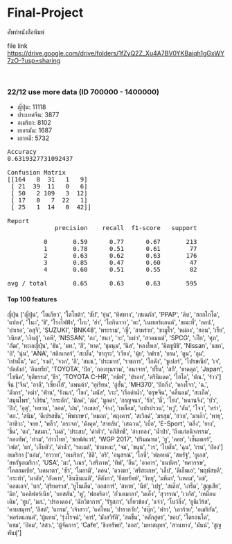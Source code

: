 # Final-Project
ศัพท์หนังสือพิมพ์

file link
https://drive.google.com/drive/folders/1fZyQ2Z_Xu4A7BV0YKBaiqh1gGxWY7zO-?usp=sharing

<br>
<h3> 22/12 use more data (ID 700000 - 1400000) </h3>
  <ul>
    <li>ญี่ปุ่น: 11118
    <li>ประเทศจีน: 3877
    <li>อเมริกา: 8102
    <li>เยอรมัน: 1687
    <li>เกาหลี: 5732
  </ul>

<pre>
Accuracy
0.6319327731092437

Confusion Matrix
[[164   8  31   1   9]
 [ 21  39  11   0   6]
 [ 50   2 109   3  12]
 [ 17   0   7  22   1]
 [ 25   1  14   0  42]]

Report
             precision    recall  f1-score   support

          0       0.59      0.77      0.67       213
          1       0.78      0.51      0.61        77
          2       0.63      0.62      0.63       176
          3       0.85      0.47      0.60        47
          4       0.60      0.51      0.55        82

avg / total       0.65      0.63      0.63       595
</pre>

<h4> Top 100 features </h4>
ญี่ปุ่น
<par>
  ['ญี่ปุ่น', 'โตเกียว', 'โตโยต้า', 'ซัป', 'ยุ่น', 'ทิศทาง', 'เซเนกัล', 'PPAP', 'ดิบ', 'ฮอกไกโด', 'แปลง', 'โนะ', 'ชิ', 'โรงไฟฟ้า', 'โกะ', 'ฮ่า', 'โอกินาวา', 'ตะ', 'เนเธอร์แลนด์', 'ขณะที่', 'อลป.', 'บำเรอ', 'อสุจิ', 'SUZUKI', 'BNK48', 'พระราม', 'ญี่', 'สาหร่าย', 'ซามูไร', 'หม่อง', 'ฮอน', 'เร็ย', 'เนียส', 'เงินกู้', 'เอพี', 'NISSAN', 'กะ', 'ชนา', 'วะ', 'แผ่ว', 'สวดมนต์', 'SPCG', 'เป็ก', 'ศุภ', 'ภัฒ', 'ทะเลญี่ปุ่น', 'ธัน', 'มท.', 'สึ', 'หาด', 'ชุมนุม', 'นิส', 'หลงใหล', 'มิตซูบิชิ', 'Nissan', 'แขก', 'บิ', 'นุ่น', 'ANA', 'สติกเกอร์', 'สะบั้น', 'ซากุระ', 'เวียง', 'มุ้ย', 'เฟรซ', 'บาน', 'ตูน', 'ลุม', 'เท่านั้น', 'ดะ', 'รงค์', 'จวก', 'กิ', 'สนช.', 'ประมาท', 'ราชการ', 'โกดัง', 'ซูเปอร์', 'ไปรษณีย์', 'เจ', 'บัลลังก์', 'อินทรีย์', 'TOYOTA', 'ปิก', 'กองทุนรวม', 'อนาจาร', 'ปริ๊น', 'สกี', 'ขาดดุล', 'Japan', 'โซนิค', 'ยุติธรรม', 'ธีร', 'TOYOTA C-HR', 'ทมิฬ', 'ปรอท', 'ตรินิแดด', 'ไฮโล', 'ปณ.', 'ร้าว']
</par>
จีน
<par>
  ['จีน', 'อาลี', 'เซี่ยงไฮ้', 'แพนด้า', 'ทุเรียน', 'อู่ฮั่น', 'MH370', 'ปักกิ่ง', 'หางโจว', 'ฉ.', 'มังกร', 'หม่า', 'ฟ่าน', 'รังนก', 'โขง', 'มนัส', 'เระ', 'เรือดำน้ำ', 'ตรุษจีน', 'คลื่นลม', 'สะเก็ด', 'สมุนไพร', 'เอิร์น', 'กระอัก', 'มิลค์', 'ล่ม', 'มูลค่า', 'กาญจนา', 'รัล', 'ตี๋', 'โย่ง', 'หนานจิง', 'บัว', 'ปิง', 'อุตุ', 'หยวน', 'ลอต', 'ฝน', 'สงขลา', 'จ่าง', 'เหลื่อม', 'แปรปรวน', 'หวู่', 'ลัน', 'โจว', 'หร่า', 'ศก.', 'สนิม', 'ดีเปรสชัน', 'พิพากษา', 'หมอก', 'ศฤงคาร', 'สเวิลด์', 'มรสุม', 'ฮวบ', 'มาเก๊า', 'พายุ', 'อาชีวะ', 'จยย.', 'พลิ้ว', 'กระจก', 'มังคุด', 'สายลับ', 'เสฉวน', 'เบื่อ', 'E-Sport', 'ตลิ่ง', 'ยาง', 'ชิ้น', 'ตง', 'ขสมก.', 'เมล์', 'ประสบ', 'ค่าตัว', 'อภิสิทธิ์', 'อ่างทอง', 'น้ำป่า', 'ถึงแก่อนิจกรรม', 'กองทัพ', 'ท่วม', 'อ่าวไทย', 'ซอฟต์แวร์', 'WGP 2017', 'ปริมณฑล', 'ยู', 'คอย', 'เซ็นเตอร์', 'เฟส', 'ผา', 'เก็บตัว', 'ดำน้ำ', 'รถเมล์', 'ชำแหละ', 'จม', 'ขนุน', 'วร', 'โบตั๋น', 'ฉุน', 'เรน', 'ป๋อง']
</par>
อเมริกา
<par>
  ['แอ๋ม', 'ฮาวาย', 'อเมริกา', 'ชิลี', 'อริ', 'อนุสรณ์', 'ไอซี', 'ฟลอยด์', 'สหรัฐ', 'ยูเอส', 'สหรัฐอเมริกา', 'USA', 'มะ', 'เณร', 'เสรีภาพ', 'ทิฟ', 'ลีน', 'อาคาร', 'ธนบัตร', 'ทศวรรษ', 'โคลอมเบีย', 'แคนาดา', 'ซัว', 'ไมอามี', 'ดอน', 'ดวงตา', 'ศรีสะเกษ', 'เล็ป', 'ดีเอ็นเอ', 'พฤหัสบดี', 'กระทำ', 'มาลัย', 'อังคาร', 'ซินซินเนติ', 'ตีลังกา', 'ยึดทรัพย์', 'วิทยุ', 'มหึมา', 'แหลม', 'แช่', 'คอลเลจ', 'บก', 'สุริยคราส', 'ยูไนเต็ด', 'ออสการ์', 'สหาย', 'นีย์', 'เปรู', 'สเต๊ก', 'เกร็ด', 'สูญเสีย', 'มิก', 'แคลิฟอร์เนีย', 'บอสตัน', 'พู', 'ฟลอริดา', 'กัวเตมาลา', 'มเอ็ง', 'สุวรรณ', 'เวกัส', 'เหมือนเดิม', 'ทูบ', 'มส.', 'ปรองดอง', 'นักวิชาการ', 'รัฐสภา', 'เกี่ยวข้อง', 'แจ๋ว', 'โบว์ลิ่ง', 'ยูนิเวิร์ส', 'คาบสมุทร', 'ลิสต์', 'แกรม', 'เจ้าสาว', 'แค่ไหน', 'ปารากวัย', 'ซบุ๊ก', 'ฟาว', 'เลวร้าย', 'อเมริกัน', 'พอร์ตแลนด์', 'ผู้แทน', 'รุ่งโรจน์', 'คาร์', 'มังสวิรัติ', 'สดชื่น', 'หลักสูตร', 'ขอบ', 'โตรอนโต', 'แชม', 'ป้อม', 'สสว.', 'ผู้จัดการ', 'Cafe', 'ชิงทรัพย์', 'ลอส', 'มหาสมุทร', 'สวนทาง', 'มันน์', 'สูญพันธุ์']
</par>
